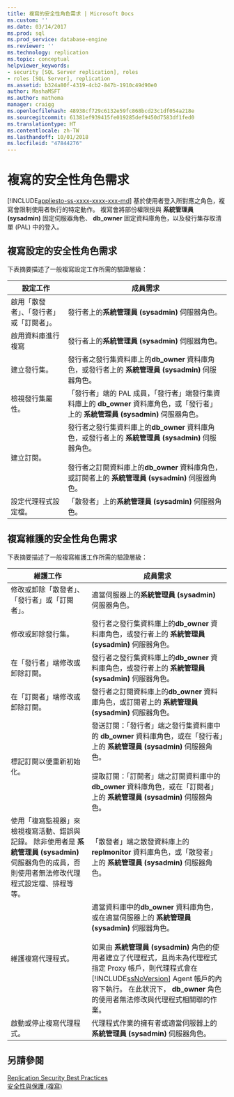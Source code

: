```yaml
---
title: 複寫的安全性角色需求 | Microsoft Docs
ms.custom: ''
ms.date: 03/14/2017
ms.prod: sql
ms.prod_service: database-engine
ms.reviewer: ''
ms.technology: replication
ms.topic: conceptual
helpviewer_keywords:
- security [SQL Server replication], roles
- roles [SQL Server], replication
ms.assetid: b324a80f-4319-4cb2-847b-1910c49d90e0
author: MashaMSFT
ms.author: mathoma
manager: craigg
ms.openlocfilehash: 48938cf729c6132e59fc868bcd23c1df054a218e
ms.sourcegitcommit: 61381ef939415fe019285def9450d7583df1fed0
ms.translationtype: HT
ms.contentlocale: zh-TW
ms.lasthandoff: 10/01/2018
ms.locfileid: "47844276"
---
```

# <a name="security-role-requirements-for-replication"></a>複寫的安全性角色需求
[!INCLUDE[appliesto-ss-xxxx-xxxx-xxx-md](../../../includes/appliesto-ss-xxxx-xxxx-xxx-md.md)]
  基於使用者登入所對應之角色，複寫會限制使用者執行的特定動作。 複寫會將部份權限授與 **系統管理員 (sysadmin)** 固定伺服器角色、 **db_owner** 固定資料庫角色，以及發行集存取清單 (PAL) 中的登入。  
  
## <a name="security-role-requirements-for-replication-setup"></a>複寫設定的安全性角色需求  
 下表摘要描述了一般複寫設定工作所需的驗證層級：  
  
|設定工作|成員需求|  
|----------------|----------------------------|  
|啟用「散發者」、「發行者」或「訂閱者」。|發行者上的**系統管理員 (sysadmin)** 伺服器角色。|  
|啟用資料庫進行複寫|發行者上的**系統管理員 (sysadmin)** 伺服器角色。|  
|建立發行集。|發行者之發行集資料庫上的**db_owner** 資料庫角色，或發行者上的 **系統管理員 (sysadmin)** 伺服器角色。|  
|檢視發行集屬性。|「發行者」端的 PAL 成員，「發行者」端發行集資料庫上的 **db_owner** 資料庫角色，或「發行者」上的 **系統管理員 (sysadmin)** 伺服器角色。|  
|建立訂閱。|發行者之發行集資料庫上的**db_owner** 資料庫角色，或發行者上的 **系統管理員 (sysadmin)** 伺服器角色。<br /><br /> 發行者之訂閱資料庫上的**db_owner** 資料庫角色，或訂閱者上的 **系統管理員 (sysadmin)** 伺服器角色。|  
|設定代理程式設定檔。|「散發者」上的**系統管理員 (sysadmin)** 伺服器角色。|  
  
## <a name="security-role-requirements-for-replication-maintenance"></a>複寫維護的安全性角色需求  
 下表摘要描述了一般複寫維護工作所需的驗證層級：  
  
|維護工作|成員需求|  
|----------------------|----------------------------|  
|修改或卸除「散發者」、「發行者」或「訂閱者」。|適當伺服器上的**系統管理員 (sysadmin)** 伺服器角色。|  
|修改或卸除發行集。|發行者之發行集資料庫上的**db_owner** 資料庫角色，或發行者上的 **系統管理員 (sysadmin)** 伺服器角色。|  
|在「發行者」端修改或卸除訂閱。|發行者之發行集資料庫上的**db_owner** 資料庫角色，或發行者上的 **系統管理員 (sysadmin)** 伺服器角色。|  
|在「訂閱者」端修改或卸除訂閱。|發行者之訂閱資料庫上的**db_owner** 資料庫角色，或訂閱者上的 **系統管理員 (sysadmin)** 伺服器角色。|  
|標記訂閱以便重新初始化。|發送訂閱：「發行者」端之發行集資料庫中的 **db_owner** 資料庫角色，或在「發行者」上的 **系統管理員 (sysadmin)** 伺服器角色。<br /><br /> 提取訂閱：「訂閱者」端之訂閱資料庫中的 **db_owner** 資料庫角色，或在「訂閱者」上的 **系統管理員 (sysadmin)** 伺服器角色。|  
|使用「複寫監視器」來檢視複寫活動、錯誤與記錄。 除非使用者是 **系統管理員 (sysadmin)** 伺服器角色的成員，否則使用者無法修改代理程式設定檔、排程等等。|「散發者」端之散發資料庫上的**replmonitor** 資料庫角色，或「散發者」上的 **系統管理員 (sysadmin)** 伺服器角色。|  
|維護複寫代理程式。|適當資料庫中的**db_owner** 資料庫角色，或在適當伺服器上的 **系統管理員 (sysadmin)** 伺服器角色。<br /><br /> 如果由 **系統管理員 (sysadmin)** 角色的使用者建立了代理程式，且尚未為代理程式指定 Proxy 帳戶，則代理程式會在 [!INCLUDE[ssNoVersion](../../../includes/ssnoversion-md.md)] Agent 帳戶的內容下執行。 在此狀況下， **db_owner** 角色的使用者無法修改與代理程式相關聯的作業。|  
|啟動或停止複寫代理程式。|代理程式作業的擁有者或適當伺服器上的 **系統管理員 (sysadmin)** 伺服器角色。|  
  
## <a name="see-also"></a>另請參閱  
 [Replication Security Best Practices](../../../relational-databases/replication/security/replication-security-best-practices.md)   
 [安全性與保護 &#40;複寫&#41;](../../../relational-databases/replication/security/security-and-protection-replication.md)  
  
  
